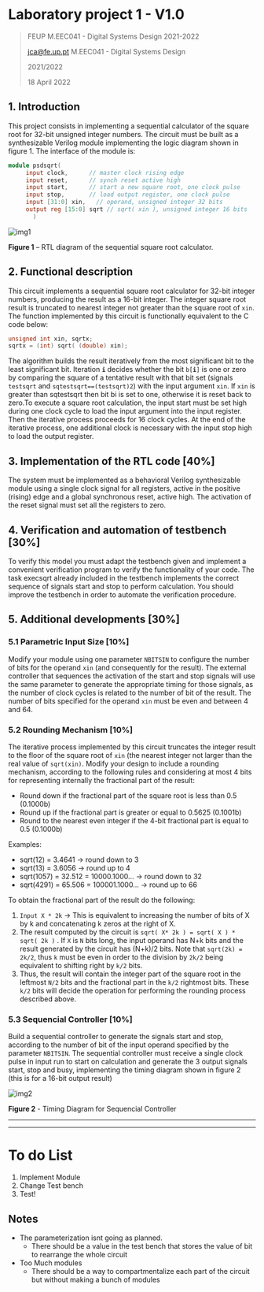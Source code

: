 # Laboratory project 1 - V1.0

> FEUP M.EEC041 - Digital Systems Design 2021-2022
>
>jca@fe.up.pt
>M.EEC041 - Digital Systems Design
>
>2021/2022
>
>18 April 2022

## 1. Introduction

This project consists in implementing a sequential calculator of the square root for 32-bit unsigned integer numbers. The circuit must be built as a synthesizable Verilog module implementing the logic diagram shown in figure 1. The interface of the module is:

``` Verilog
module psdsqrt( 
     input clock,      // master clock rising edge 
     input reset,      // synch reset active high 
     input start,      // start a new square root, one clock pulse 
     input stop,       // load output register, one clock pulse 
     input [31:0] xin,   // operand, unsigned integer 32 bits 
     output reg [15:0] sqrt // sqrt( xin ), unsigned integer 16 bits 
       ) 
 ```

![img1](img/module.png)

__Figure 1__ – RTL diagram of the sequential square root calculator.

## 2. Functional description

This circuit implements a sequential square root calculator for 32-bit integer numbers, producing the result as a 16-bit integer. The integer square root result is truncated to nearest integer not greater than the square root of `xin`. The function implemented by this circuit is functionally equivalent to the C code below:

```C
unsigned int xin, sqrtx;
sqrtx = (int) sqrt( (double) xin);
```

The algorithm builds the result iteratively from the most significant bit to the least significant bit. Iteration __`i`__ decides whether the bit `b[`__`i`__`]` is one or zero by comparing the square of a tentative result with that bit set (signals `testsqrt` and `sqtestsqrt==(testsqrt)2`) with the input argument  `xin`. If  `xin` is greater than sqtestsqrt then bit bi is set to one, otherwise it is reset back to zero.To execute a square root calculation, the input start must be set high during one clock cycle to load the input argument into the input register. Then the iterative process proceeds for 16 clock cycles. At the end of the iterative process, one additional clock is necessary with the input stop high to load the output register.

## 3. Implementation of the RTL code [40%]

The system must be implemented as a behavioral Verilog synthesizable module using
a single clock signal for all registers, active in the positive (rising) edge and a global
synchronous reset, active high. The activation of the reset signal must set all the
registers to zero.

## 4. Verification and automation of testbench [30%]

To verify this model you must adapt the testbench given and implement a convenient
verification program to verify the functionality of your code. The task execsqrt
already included in the testbench implements the correct sequence of signals start
and stop to perform calculation. You should improve the testbench in order to
automate the verification procedure.

## 5. Additional developments [30%]

### 5.1 Parametric Input Size [10%]

 Modify your module using one parameter `NBITSIN` to configure the number of bits for the operand  `xin` (and consequently for the result). The external controller that sequences the activation of the start and stop signals will use the same parameter to generate the appropriate timing for those signals, as the number of clock cycles is related to the number of bit of the result. The number of bits specified for the operand  `xin` must be even and between 4 and 64.

### 5.2 Rounding Mechanism [10%]

The iterative process implemented by this circuit truncates the integer result to
the floor of the square root of  `xin` (the nearest integer not larger than the real value
of `sqrt(xin)`. Modify your design to include a rounding mechanism, according to the
following rules and considering at most 4 bits for representing internally the
fractional part of the result:

- Round down if the fractional part of the square root is less than 0.5 (0.1000b)
- Round up if the fractional part is greater or equal to 0.5625 (0.1001b)
- Round to the nearest even integer if the 4-bit fractional part is equal to 0.5 (0.1000b)

Examples:

- sqrt(12) = 3.4641 -> round down to 3
- sqrt(13) = 3.6056 -> round up to 4
- sqrt(1057) = 32.512 = 10000.1000... -> round down to 32
- sqrt(4291) = 65.506 = 100001.1000... -> round up to 66

To obtain the fractional part of the result do the following:

1. `Input X * 2k` -> This is equivalent to increasing the number of bits of X by k and concatenating k zeros at the right of X.
2. The result computed by the circuit is `sqrt( X* 2k ) = sqrt( X ) * sqrt( 2k )` . If `X` is `N` bits long, the input operand has N+k bits and the result generated by the circuit has (N+k)/2 bits. Note that `sqrt(2k) = 2k/2`, thus `k` must be even in order to the division by `2k/2` being equivalent to shifting right by `k/2` bits.
3. Thus, the result will contain the integer part of the square root in the leftmost `N/2` bits and the fractional part in the `k/2` rightmost bits. These `k/2` bits will decide the operation for performing the rounding process described above.

### 5.3 Sequencial Controller [10%]

Build a sequential controller to generate the signals start and stop, according to the number of bit of the input operand specified by the parameter `NBITSIN`. The sequential controller must receive a single clock pulse in input run to start on calculation and generate the 3 output signals start, stop and busy, implementing the timing diagram shown in figure 2 (this is for a 16-bit output result)

![img2](img/controller.png)

__Figure 2__ - Timing Diagram for Sequencial Controller




----
----
# To do List
1. Implement Module
2. Change Test bench
3. Test!

## Notes
- The parameterization isnt going as planned.
    - There should be a value in the test bench that stores the value of bit to rearrange the whole circuit
- Too Much modules
    - There should be a way to compartmentalize each part of the circuit  but without making a bunch of modules


